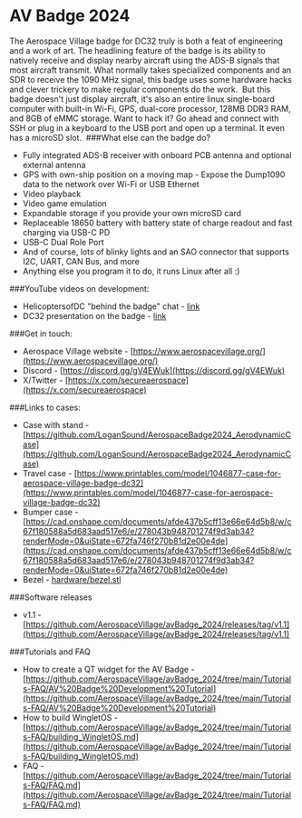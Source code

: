 # AV Badge 2024

The Aerospace Village badge for DC32 truly is both a feat of engineering and a work of art. The headlining feature of the badge is its ability to natively receive and display nearby aircraft using the ADS-B signals that most aircraft transmit. What normally takes specialized components and an SDR to receive the 1090 MHz signal, this badge uses some hardware hacks and clever trickery to make regular components do the work.
​
But this badge doesn't just display aircraft, it's also an entire linux single-board computer with built-in Wi-Fi, GPS, dual-core processor, 128MB DDR3 RAM, and 8GB of eMMC storage. Want to hack it? Go ahead and connect with SSH or plug in a keyboard to the USB port and open up a terminal. It even has a microSD slot.
​
###What else can the badge do?
- Fully integrated ADS-B receiver with onboard PCB antenna and optional external antenna
- GPS with own-ship position on a moving map
​- Expose the Dump1090 data to the network over Wi-Fi or USB Ethernet
- Video playback
- Video game emulation
- Expandable storage if you provide your own microSD card
- Replaceable 18650 battery with battery state of charge readout and fast charging via USB-C PD
- USB-C Dual Role Port
- And of course, lots of blinky lights and an SAO connector that supports I2C, UART, CAN Bus, and more
- Anything else you program it to do, it runs Linux after all :)

###YouTube videos on development:
- HelicoptersofDC "behind the badge" chat - [link](https://youtu.be/6bwVIX6AgdQ)
- DC32 presentation on the badge - [link](https://youtube.com/watch?v=dDFtkjYx0V8)

###Get in touch:
- Aerospace Village website - [https://www.aerospacevillage.org/](https://www.aerospacevillage.org/)
- Discord - [https://discord.gg/gV4EWuk](https://discord.gg/gV4EWuk)
- X/Twitter - [https://x.com/secureaerospace](https://x.com/secureaerospace)

###Links to cases:
- Case with stand - [https://github.com/LoganSound/AerospaceBadge2024_AerodynamicCase](https://github.com/LoganSound/AerospaceBadge2024_AerodynamicCase)
- Travel case - [https://www.printables.com/model/1046877-case-for-aerospace-village-badge-dc32](https://www.printables.com/model/1046877-case-for-aerospace-village-badge-dc32)
- Bumper case - [https://cad.onshape.com/documents/afde437b5cff13e66e64d5b8/w/c67f180588a5d683aad517e6/e/278043b948701274f9d3ab34?renderMode=0&uiState=672fa746f270b81d2e00e4de](https://cad.onshape.com/documents/afde437b5cff13e66e64d5b8/w/c67f180588a5d683aad517e6/e/278043b948701274f9d3ab34?renderMode=0&uiState=672fa746f270b81d2e00e4de)
- Bezel - [hardware/bezel.stl](hardware/bezel.stl)

###Software releases
- v1.1 - [https://github.com/AerospaceVillage/avBadge_2024/releases/tag/v1.1](https://github.com/AerospaceVillage/avBadge_2024/releases/tag/v1.1)

###Tutorials and FAQ
- How to create a QT widget for the AV Badge - [https://github.com/AerospaceVillage/avBadge_2024/tree/main/Tutorials-FAQ/AV%20Badge%20Development%20Tutorial](https://github.com/AerospaceVillage/avBadge_2024/tree/main/Tutorials-FAQ/AV%20Badge%20Development%20Tutorial)
- How to build WingletOS - [https://github.com/AerospaceVillage/avBadge_2024/tree/main/Tutorials-FAQ/building_WingletOS.md](https://github.com/AerospaceVillage/avBadge_2024/tree/main/Tutorials-FAQ/building_WingletOS.md)
- FAQ - [https://github.com/AerospaceVillage/avBadge_2024/tree/main/Tutorials-FAQ/FAQ.md](https://github.com/AerospaceVillage/avBadge_2024/tree/main/Tutorials-FAQ/FAQ.md)